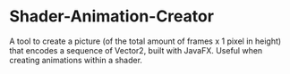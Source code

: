 # Shader-Animation-Creator
A tool to create a picture (of the total amount of frames x 1 pixel in height) that encodes a sequence of Vector2, built with JavaFX. Useful when creating animations within a shader.
